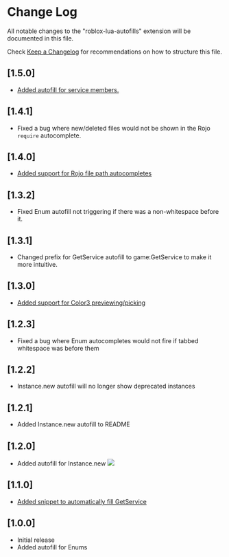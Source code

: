 # Change Log
All notable changes to the "roblox-lua-autofills" extension will be documented in this file.

Check [Keep a Changelog](http://keepachangelog.com/) for recommendations on how to structure this file.

## [1.5.0]
- [Added autofill for service members.](https://twitter.com/Kampfkarren/status/1171544346304245760)

## [1.4.1]
- Fixed a bug where new/deleted files would not be shown in the Rojo `require` autocomplete.

## [1.4.0]
- [Added support for Rojo file path autocompletes](https://twitter.com/Kampfkarren/status/1170469019675025408)

## [1.3.2]
- Fixed Enum autofill not triggering if there was a non-whitespace before it.

## [1.3.1]
- Changed prefix for GetService autofill to game:GetService to make it more intuitive.

## [1.3.0]
- [Added support for Color3 previewing/picking](https://twitter.com/Kampfkarren/status/1130213715872083968)

## [1.2.3]
- Fixed a bug where Enum autocompletes would not fire if tabbed whitespace was before them

## [1.2.2]
- Instance.new autofill will no longer show deprecated instances

## [1.2.1]
- Added Instance.new autofill to README

## [1.2.0]
- Added autofill for Instance.new
![](https://giant.gfycat.com/ExemplaryPowerlessHyracotherium.gif)

## [1.1.0]
- [Added snippet to automatically fill GetService](https://github.com/Kampfkarren/roblox-lua-autofills/pull/1)

## [1.0.0]
- Initial release
- Added autofill for Enums